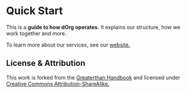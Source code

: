 # Quick Start

This is a **guide to how dOrg operates.** It explains our structure, how we work together and more.

To learn more about our services, see our [website. ](https://dorg.tech)

## License & Attribution

This work is forked from the [Greaterthan Handbook](https://handbook.greaterthan.works/) and licensed under [Creative Commons Attribution-ShareAlike.](https://creativecommons.org/licenses/by-sa/4.0/)​

